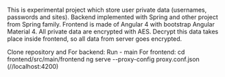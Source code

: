 This is experimental project which store user private data (usernames, passwords and sites). 
Backend implemented with Spring and other project from Spring family. Frontend is made of Angular 4 with bootstrap Angular Material 4.
All private data are encrypted with AES. Decrypt this data takes place inside frontend, so all data from server goes encrypted.

Clone repository and
For backend:
Run - main
For frontend:
cd frontend/src/main/frontend
ng serve --proxy-config proxy.conf.json
(//localhost:4200)